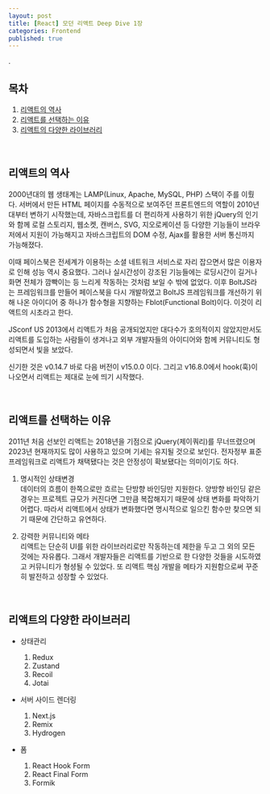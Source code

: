 ```yaml
---
layout: post
title: [React] 모던 리액트 Deep Dive 1장
categories: Frontend
published: true
---
```


.

## 목차

1. [리액트의 역사](#리액트의-역사)
2. [리액트를 선택하는 이유](#리액트를-선택하는-이유)
3. [리액트의 다양한 라이브러리](#리액트의-다양한-라이브러리)

<br>

## 리액트의 역사

2000년대의 웹 생태계는 LAMP(Linux, Apache, MySQL, PHP) 스택이 주를 이뤘다. 서버에서 만든 HTML 페이지를 수동적으로 보여주던 프론트엔드의 역할이 2010년대부터 변하기 시작했는데, 자바스크립트를 더 편리하게 사용하기 위한 jQuery의 인기와 함께 로컬 스토리지, 웹소켓, 캔버스, SVG, 지오로케이션 등 다양한 기능들이 브라우저에서 지원이 가능해지고 자바스크립트의 DOM 수정, Ajax를 활용한 서버 통신까지 가능해졌다.

이때 페이스북은 전세계가 이용하는 소셜 네트워크 서비스로 자리 잡으면서 많은 이용자로 인해 성능 역시 중요했다. 그러나 실시간성이 강조된 기능들에는 로딩시간이 길거나 화면 전체가 깜빡이는 등 느리게 작동하는 것처럼 보일 수 밖에 없었다. 이후 BoltJS라는 프레임워크를 만들어 페이스북을 다시 개발하였고 BoltJS 프레임워크를 개선하기 위해 나온 아이디어 중 하나가 함수형을 지향하는 Fblot(Functional Bolt)이다. 이것이 리액트의 시초라고 한다.

JSconf US 2013에서 리액트가 처음 공개되었지만 대다수가 호의적이지 않았지만서도 리액트를 도입하는 사람들이 생겨나고 외부 개발자들의 아이디어와 함께 커뮤니티도 형성되면서 빛을 보았다.

신기한 것은 v0.14.7 바로 다음 버전이 v15.0.0 이다. 그리고 v16.8.0에서 hook(훅)이 나오면서 리액트는 제대로 눈에 띄기 시작했다.

<br>

## 리액트를 선택하는 이유

2011년 처음 선보인 리액트는 2018년을 기점으로 jQuery(제이쿼리)를 무너뜨렸으며 2023년 현재까지도 많이 사용하고 있으며 기세는 유지될 것으로 보인다. 전자정부 표준 프레임워크로 리액트가 채택됐다는 것은 안정성이 확보됐다는 의미이기도 하다.

1. 명시적인 상태변경 <br>
   데이터의 흐름이 한쪽으로만 흐르는 단방향 바인딩만 지원한다. 양방향 바인딩 같은 경우는 프로젝트 규모가 커진다면 그만큼 복잡해지기 때문에 상태 변화를 파악하기 어렵다. 따라서 리액트에서 상태가 변화했다면 명시적으로 일으킨 함수만 찾으면 되기 때문에 간단하고 유연하다.

2. 강력한 커뮤니티와 메타 <br>
   리액트는 단순히 UI를 위한 라이브러리로만 작동하는데 제한을 두고 그 외의 모든 것에는 자유롭다. 그래서 개발자들은 리액트를 기반으로 한 다양한 것들을 시도하였고 커뮤니티가 형셩될 수 있었다. 또 리액트 핵심 개발을 메타가 지원함으로써 꾸준히 발전하고 성장할 수 있었다.

<br>

## 리액트의 다양한 라이브러리

- 상태관리

  1. Redux
  2. Zustand
  3. Recoil
  4. Jotai

- 서버 사이드 렌더링

  1. Next.js
  2. Remix
  3. Hydrogen

- 폼
  1. React Hook Form
  2. React Final Form
  3. Formik
